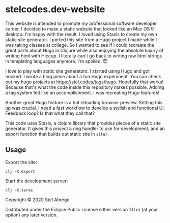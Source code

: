 stelcodes.dev-website
============================
This website is intended to promote my professional software developer career. I decided to make a static website that looked like an Mac OS 9 desktop. I'm happy with the result. I loved using Stasis to create my own static site generator. I ported this site from a Hugo project I made while I was taking classes at college. So I wanted to see if I could recreate the great parts about Hugo in Clojure while also enjoying the absolute luxury of writing html with Hiccup. I literally can't go back to writing raw html strings in templating languages anymore. I'm spoiled. 😇

I love to play with static site generators. I started using Hugo and got hooked. I wrote a blog piece about a fun Hugo experiment. You can check out my hugo projects at https://stel.codes/tags/hugo. Hopefully that works! Because that's what the code inside this repository makes possible. Adding a tag system felt like an accomplishment. I was recreating Hugo features!

Another great Hugo feature is a hot reloading browser preview. Setting this up was crucial. I need a fast workflow to develop a stylish and functional UI. Feedback loop? Is that what they call that?

This code uses Stasis, a clojure library that provides pieces of a static site generator. It gives this project a ring handler to use for development, and an export function that builds out static site in `site/`.

Usage
-----------------------------
Export the site:
```
clj -X:export
```

Start the development server:
```
clj -X:serve
```

Copyright © 2020 Stel Abrego

Distributed under the Eclipse Public License either version 1.0 or (at
your option) any later version.
